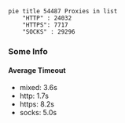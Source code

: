 
```mermaid
pie title 54487 Proxies in list
    "HTTP" : 24032
    "HTTPS": 7717
    "SOCKS" : 29296
```

### Some Info
#### Average Timeout

- mixed: 3.6s
- http: 1.7s
- https: 8.2s
- socks: 5.0s